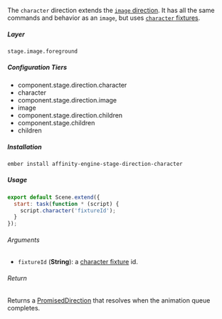 The `character` direction extends the [`image` direction](#/api/stage/directions/image). It has all the same commands and behavior as an `image`, but uses [`character` fixtures](#/api/engine/fixtures/characters).

##### Layer

`stage.image.foreground`

##### Configuration Tiers

* component.stage.direction.character
* character
* component.stage.direction.image
* image
* component.stage.direction.children
* component.stage.children
* children

##### Installation

```bash
ember install affinity-engine-stage-direction-character
```

##### Usage

```js
export default Scene.extend({
  start: task(function * (script) {
    script.character('fixtureId');
  }
});
```

###### Arguments

* `fixtureId` (**String**): a [character fixture](#/api/engine/fixtures/characters) id.

###### Return

Returns a [PromisedDirection](#/api/stage/directions#promised_direction) that resolves when the animation queue completes.
